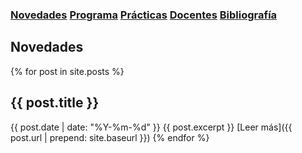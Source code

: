 ### [Novedades](./) [Programa](programa)  [Prácticas](practicas)  [Docentes](docentes)  [Bibliografía](bibliografia)

## Novedades

{% for post in site.posts %}
## {{ post.title }}
   
{{ post.date | date: "%Y-%m-%d" }}
{{ post.excerpt }}
[Leer más]({{ post.url | prepend: site.baseurl }})
{% endfor %}
